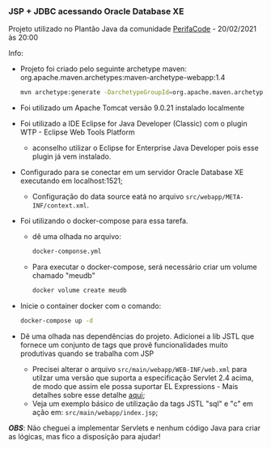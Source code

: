 ### JSP + JDBC acessando Oracle Database XE

Projeto utilizado no Plantão Java da comunidade [PerifaCode](https://perifacode.com/) - 20/02/2021 às 20:00

Info:

- Projeto foi criado pelo seguinte archetype maven: org.apache.maven.archetypes:maven-archetype-webapp:1.4

    ```bash
  mvn archetype:generate -DarchetypeGroupId=org.apache.maven.archetypes -DarchetypeArtifactId=maven-archetype-webapp -DarchetypeVersion=1.4
    ```

- Foi utilizado um Apache Tomcat versão 9.0.21 instalado localmente

  
- Foi utilizado a IDE Eclipse for Java Developer (Classic) com o plugin WTP - Eclipse Web Tools Platform
  - aconselho utilizar o Eclipse for Enterprise Java Developer pois esse plugin já vem instalado.
    

- Configurado para se conectar em um servidor Oracle Database XE executando em localhost:1521;
  - Configuração do data source eatá no arquivo `````src/webapp/META-INF/context.xml`````.
  

- Foi utilizando o docker-compose para essa tarefa.
   
    - dê uma olhada no arquivo: 
        ```bash
        docker-componse.yml 
        ```
    - Para executar o docker-compose, será necessário criar um volume chamado "meudb"
        ````bash
       docker volume create meudb
        ````
      
- Inicie o container docker com o comando:
    ```bash
    docker-compose up -d
    ```


- Dê uma olhada nas dependências do projeto. Adicionei a lib JSTL que fornece um conjunto de tags que provê funcionalidades muito produtivas quando se trabalha com JSP
    - Precisei alterar o arquivo ```src/main/webapp/WEB-INF/web.xml``` para utilzar uma versão que suporta a especificação Servlet 2.4 acima, de modo que assim ele possa suportar EL Expressions - Mais detalhes sobre esse detalhe [aqui](https://stackoverflow.com/questions/30080810/el-expressions-not-evaluated-in-jsp);
    - Veja um exemplo básico de utilização da tags JSTL "sql" e "c" em ação em: ````src/main/webapp/index.jsp````;


***OBS***:  Não cheguei a implementar Servlets e nenhum código Java para criar as lógicas, mas fico a disposíção para ajudar!
